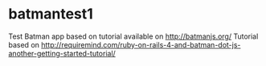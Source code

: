 batmantest1
===========

Test Batman app based on tutorial available on http://batmanjs.org/
Tutorial based on http://requiremind.com/ruby-on-rails-4-and-batman-dot-js-another-getting-started-tutorial/